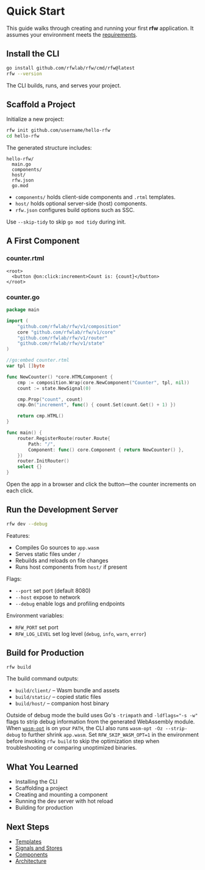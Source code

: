 # Quick Start

This guide walks through creating and running your first **rfw** application. It assumes your environment meets the [requirements](/docs/getting-started/requirements).

## Install the CLI

```bash
go install github.com/rfwlab/rfw/cmd/rfw@latest
rfw --version
```

The CLI builds, runs, and serves your project.

## Scaffold a Project

Initialize a new project:

```bash
rfw init github.com/username/hello-rfw
cd hello-rfw
```

The generated structure includes:

```
hello-rfw/
  main.go
  components/
  host/
  rfw.json
  go.mod
```

* `components/` holds client-side components and `.rtml` templates.
* `host/` holds optional server-side (host) components.
* `rfw.json` configures build options such as SSC.

Use `--skip-tidy` to skip `go mod tidy` during init.

## A First Component

### counter.rtml

```rtml
<root>
  <button @on:click:increment>Count is: {count}</button>
</root>
```

### counter.go

```go
package main

import (
    "github.com/rfwlab/rfw/v1/composition"
    core "github.com/rfwlab/rfw/v1/core"
    "github.com/rfwlab/rfw/v1/router"
    "github.com/rfwlab/rfw/v1/state"
)

//go:embed counter.rtml
var tpl []byte

func NewCounter() *core.HTMLComponent {
    cmp := composition.Wrap(core.NewComponent("Counter", tpl, nil))
    count := state.NewSignal(0)

    cmp.Prop("count", count)
    cmp.On("increment", func() { count.Set(count.Get() + 1) })

    return cmp.HTML()
}

func main() {
    router.RegisterRoute(router.Route{
        Path: "/",
        Component: func() core.Component { return NewCounter() },
    })
    router.InitRouter()
    select {}
}
```

Open the app in a browser and click the button—the counter increments on each click.

## Run the Development Server

```bash
rfw dev --debug
```

Features:

* Compiles Go sources to `app.wasm`
* Serves static files under `/`
* Rebuilds and reloads on file changes
* Runs host components from `host/` if present

Flags:

* `--port` set port (default 8080)
* `--host` expose to network
* `--debug` enable logs and profiling endpoints

Environment variables:

* `RFW_PORT` set port
* `RFW_LOG_LEVEL` set log level (`debug`, `info`, `warn`, `error`)

## Build for Production

```bash
rfw build
```

The build command outputs:

* `build/client/` – Wasm bundle and assets
* `build/static/` – copied static files
* `build/host/` – companion host binary

Outside of debug mode the build uses Go's `-trimpath` and `-ldflags="-s -w"` flags to strip debug information from the generated WebAssembly module. When [`wasm-opt`](https://github.com/WebAssembly/binaryen) is on your `PATH`, the CLI also runs `wasm-opt -Oz --strip-debug` to further shrink `app.wasm`. Set `RFW_SKIP_WASM_OPT=1` in the environment before invoking `rfw build` to skip the optimization step when troubleshooting or comparing unoptimized binaries.

## What You Learned

* Installing the CLI
* Scaffolding a project
* Creating and mounting a component
* Running the dev server with hot reload
* Building for production

## Next Steps

* [Templates](/docs/essentials/template-syntax)
* [Signals and Stores](/docs/essentials/signals-and-effects)
* [Components](/docs/essentials/components-basics)
* [Architecture](/docs/architecture)
